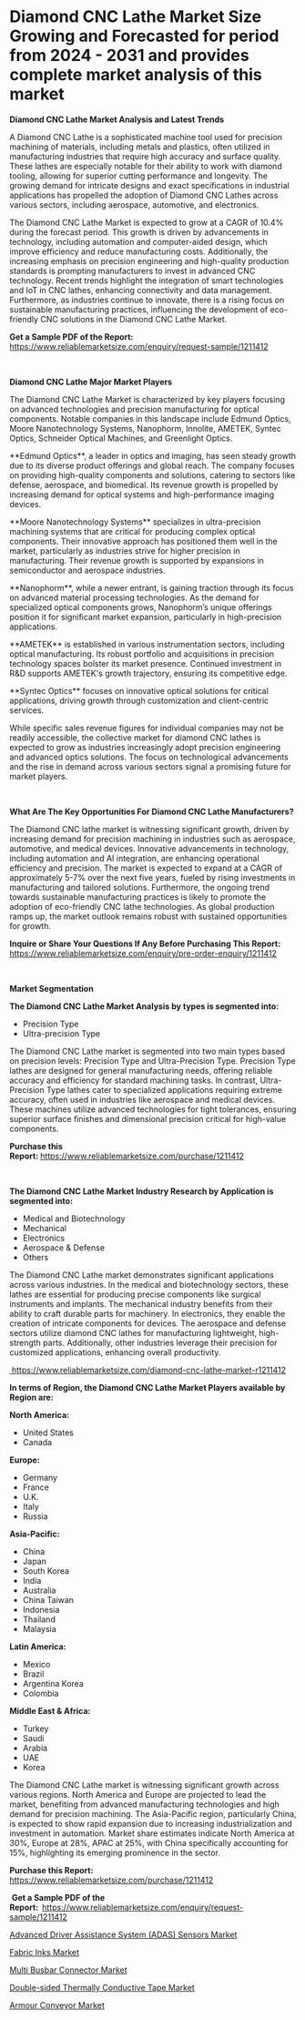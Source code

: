 <p><h1>Diamond CNC Lathe Market Size Growing and Forecasted for period from 2024 - 2031 and provides complete market analysis of this market</h1></p><p><strong>Diamond CNC Lathe Market Analysis and Latest Trends</strong></p>
<p><p>A Diamond CNC Lathe is a sophisticated machine tool used for precision machining of materials, including metals and plastics, often utilized in manufacturing industries that require high accuracy and surface quality. These lathes are especially notable for their ability to work with diamond tooling, allowing for superior cutting performance and longevity. The growing demand for intricate designs and exact specifications in industrial applications has propelled the adoption of Diamond CNC Lathes across various sectors, including aerospace, automotive, and electronics.</p><p>The Diamond CNC Lathe Market is expected to grow at a CAGR of 10.4% during the forecast period. This growth is driven by advancements in technology, including automation and computer-aided design, which improve efficiency and reduce manufacturing costs. Additionally, the increasing emphasis on precision engineering and high-quality production standards is prompting manufacturers to invest in advanced CNC technology. Recent trends highlight the integration of smart technologies and IoT in CNC lathes, enhancing connectivity and data management. Furthermore, as industries continue to innovate, there is a rising focus on sustainable manufacturing practices, influencing the development of eco-friendly CNC solutions in the Diamond CNC Lathe Market.</p></p>
<p><strong>Get a Sample PDF of the Report:&nbsp;</strong> <a href="https://www.reliablemarketsize.com/enquiry/request-sample/1211412?utm_campaign=1262&utm_medium=2&utm_source=Github&utm_content=ia&utm_term=12102024&utm_id=diamond-cnc-lathe">https://www.reliablemarketsize.com/enquiry/request-sample/1211412</a></p>
<p>&nbsp;</p>
<p><strong>Diamond CNC Lathe Major Market Players</strong></p>
<p><p>The Diamond CNC Lathe Market is characterized by key players focusing on advanced technologies and precision manufacturing for optical components. Notable companies in this landscape include Edmund Optics, Moore Nanotechnology Systems, Nanophorm, Innolite, AMETEK, Syntec Optics, Schneider Optical Machines, and Greenlight Optics.</p><p>**Edmund Optics**, a leader in optics and imaging, has seen steady growth due to its diverse product offerings and global reach. The company focuses on providing high-quality components and solutions, catering to sectors like defense, aerospace, and biomedical. Its revenue growth is propelled by increasing demand for optical systems and high-performance imaging devices.</p><p>**Moore Nanotechnology Systems** specializes in ultra-precision machining systems that are critical for producing complex optical components. Their innovative approach has positioned them well in the market, particularly as industries strive for higher precision in manufacturing. Their revenue growth is supported by expansions in semiconductor and aerospace industries.</p><p>**Nanophorm**, while a newer entrant, is gaining traction through its focus on advanced material processing technologies. As the demand for specialized optical components grows, Nanophorm’s unique offerings position it for significant market expansion, particularly in high-precision applications.</p><p>**AMETEK** is established in various instrumentation sectors, including optical manufacturing. Its robust portfolio and acquisitions in precision technology spaces bolster its market presence. Continued investment in R&D supports AMETEK's growth trajectory, ensuring its competitive edge.</p><p>**Syntec Optics** focuses on innovative optical solutions for critical applications, driving growth through customization and client-centric services. </p><p>While specific sales revenue figures for individual companies may not be readily accessible, the collective market for diamond CNC lathes is expected to grow as industries increasingly adopt precision engineering and advanced optics solutions. The focus on technological advancements and the rise in demand across various sectors signal a promising future for market players.</p></p>
<p>&nbsp;</p>
<p><strong>What Are The Key Opportunities For Diamond CNC Lathe Manufacturers?</strong></p>
<p><p>The Diamond CNC lathe market is witnessing significant growth, driven by increasing demand for precision machining in industries such as aerospace, automotive, and medical devices. Innovative advancements in technology, including automation and AI integration, are enhancing operational efficiency and precision. The market is expected to expand at a CAGR of approximately 5-7% over the next five years, fueled by rising investments in manufacturing and tailored solutions. Furthermore, the ongoing trend towards sustainable manufacturing practices is likely to promote the adoption of eco-friendly CNC lathe technologies. As global production ramps up, the market outlook remains robust with sustained opportunities for growth.</p></p>
<p><strong>Inquire or Share Your Questions If Any Before Purchasing This Report:</strong> <a href="https://www.reliablemarketsize.com/enquiry/pre-order-enquiry/1211412?utm_campaign=1262&utm_medium=2&utm_source=Github&utm_content=ia&utm_term=12102024&utm_id=diamond-cnc-lathe">https://www.reliablemarketsize.com/enquiry/pre-order-enquiry/1211412</a></p>
<p>&nbsp;</p>
<p><strong>Market Segmentation</strong></p>
<p><strong>The Diamond CNC Lathe Market Analysis by types is segmented into:</strong></p>
<p><ul><li>Precision Type</li><li>Ultra-precision Type</li></ul></p>
<p><p>The Diamond CNC Lathe market is segmented into two main types based on precision levels: Precision Type and Ultra-Precision Type. Precision Type lathes are designed for general manufacturing needs, offering reliable accuracy and efficiency for standard machining tasks. In contrast, Ultra-Precision Type lathes cater to specialized applications requiring extreme accuracy, often used in industries like aerospace and medical devices. These machines utilize advanced technologies for tight tolerances, ensuring superior surface finishes and dimensional precision critical for high-value components.</p></p>
<p><strong>Purchase this Report:&nbsp;</strong><a href="https://www.reliablemarketsize.com/purchase/1211412?utm_campaign=1262&utm_medium=2&utm_source=Github&utm_content=ia&utm_term=12102024&utm_id=diamond-cnc-lathe">https://www.reliablemarketsize.com/purchase/1211412</a></p>
<p>&nbsp;</p>
<p><strong>The Diamond CNC Lathe Market Industry Research by Application is segmented into:</strong></p>
<p><ul><li>Medical and Biotechnology</li><li>Mechanical</li><li>Electronics</li><li>Aerospace & Defense</li><li>Others</li></ul></p>
<p><p>The Diamond CNC Lathe market demonstrates significant applications across various industries. In the medical and biotechnology sectors, these lathes are essential for producing precise components like surgical instruments and implants. The mechanical industry benefits from their ability to craft durable parts for machinery. In electronics, they enable the creation of intricate components for devices. The aerospace and defense sectors utilize diamond CNC lathes for manufacturing lightweight, high-strength parts. Additionally, other industries leverage their precision for customized applications, enhancing overall productivity.</p></p>
<p><a href="https://www.reliablemarketsize.com/diamond-cnc-lathe-market-r1211412?utm_campaign=1262&utm_medium=2&utm_source=Github&utm_content=ia&utm_term=12102024&utm_id=diamond-cnc-lathe">&nbsp;https://www.reliablemarketsize.com/diamond-cnc-lathe-market-r1211412</a></p>
<p><strong>In terms of Region, the Diamond CNC Lathe Market Players available by Region are:</strong></p>
<p>
    <p> <strong> North America: </strong>
        <ul>
            <li>United States</li>
            <li>Canada</li>
        </ul>
        </p> 
    <p> <strong> Europe: </strong>
        <ul>
            <li>Germany</li>
            <li>France</li>
            <li>U.K.</li>
            <li>Italy</li>
            <li>Russia</li>
        </ul>
        </p> 
    <p> <strong> Asia-Pacific: </strong>
        <ul>
            <li>China</li>
            <li>Japan</li>
            <li>South Korea</li>
            <li>India</li>
            <li>Australia</li>
            <li>China Taiwan</li>
            <li>Indonesia</li>
            <li>Thailand</li>
            <li>Malaysia</li>
        </ul>
        </p> 
    <p> <strong> Latin America: </strong>
        <ul>
            <li>Mexico</li>
            <li>Brazil</li>
            <li>Argentina Korea</li>
            <li>Colombia</li>
        </ul>
        </p> 
    <p> <strong> Middle East & Africa: </strong>
        <ul>
            <li>Turkey</li>
            <li>Saudi</li>
            <li>Arabia</li>
            <li>UAE</li>
            <li>Korea</li>
        </ul>
    </p>
    </p>
<p><p>The Diamond CNC Lathe market is witnessing significant growth across various regions. North America and Europe are projected to lead the market, benefiting from advanced manufacturing technologies and high demand for precision machining. The Asia-Pacific region, particularly China, is expected to show rapid expansion due to increasing industrialization and investment in automation. Market share estimates indicate North America at 30%, Europe at 28%, APAC at 25%, with China specifically accounting for 15%, highlighting its emerging prominence in the sector.</p></p>
<p><strong>Purchase this Report: </strong><a href="https://www.reliablemarketsize.com/purchase/1211412?utm_campaign=1262&utm_medium=2&utm_source=Github&utm_content=ia&utm_term=12102024&utm_id=diamond-cnc-lathe">https://www.reliablemarketsize.com/purchase/1211412</a></p>
<p>&nbsp;<strong>Get a Sample PDF of the Report:&nbsp;&nbsp;</strong><a href="https://www.reliablemarketsize.com/enquiry/request-sample/1211412?utm_campaign=1262&utm_medium=2&utm_source=Github&utm_content=ia&utm_term=12102024&utm_id=diamond-cnc-lathe">https://www.reliablemarketsize.com/enquiry/request-sample/1211412</a></p>
<p><strong></strong></p>
<p><p><a href="https://github.com/rosamondbvgl/Market-Research-Report-List-1/blob/main/advanced-driver-assistance-system-adas-sensors-market.md?utm_campaign=1262&utm_medium=2&utm_source=Github&utm_content=ia&utm_term=12102024&utm_id=diamond-cnc-lathe">Advanced Driver Assistance System (ADAS) Sensors Market</a></p><p><a href="https://github.com/sofayahoo2023/Market-Research-Report-List-6/blob/main/fabric-inks-market.md?utm_campaign=1262&utm_medium=2&utm_source=Github&utm_content=ia&utm_term=12102024&utm_id=diamond-cnc-lathe">Fabric Inks Market</a></p><p><a href="https://www.linkedin.com/pulse/multi-busbar-connector-industry-sector-market-dynamics-future-dtvoe?utm_campaign=1262&utm_medium=2&utm_source=Github&utm_content=ia&utm_term=12102024&utm_id=diamond-cnc-lathe">Multi Busbar Connector Market</a></p><p><a href="https://www.linkedin.com/pulse/unveiling-market-trends-global-double-sided-thermally-conductive-yragc?utm_campaign=1262&utm_medium=2&utm_source=Github&utm_content=ia&utm_term=12102024&utm_id=diamond-cnc-lathe">Double-sided Thermally Conductive Tape Market</a></p><p><a href="https://www.linkedin.com/pulse/armour-conveyor-market-size-share-analysis-growth-trends-sp4yc?utm_campaign=1262&utm_medium=2&utm_source=Github&utm_content=ia&utm_term=12102024&utm_id=diamond-cnc-lathe">Armour Conveyor Market</a></p></p>